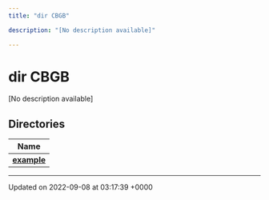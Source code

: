 ```yaml
---
title: "dir CBGB"

description: "[No description available]"

---
```


# dir CBGB

[No description available]

## Directories

| Name           |
| -------------- |
| **[example](/documentation/code/files/dir_933b1a749cf61c835910b3fc81f598b2/#dir-example)**  |






-------------------------------

Updated on 2022-09-08 at 03:17:39 +0000
